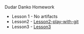 Dudar Danko Homework

- Lesson 1 - No artifacts
- Lesson2 - [Lesson2-play-with-git](Lesson2-play-with-git)
- Lesson3 - [Lesson3](https://github.com/danko1235/QA-Automation-Typescript-Course/tree/124ec03dae491b14631277622e10262e30b8f9ae/Lesson3)
